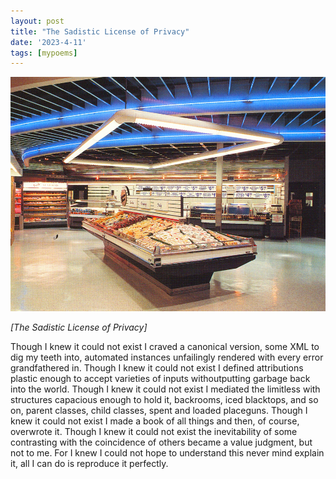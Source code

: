 ```yaml
---
layout: post
title: "The Sadistic License of Privacy"
date: '2023-4-11'
tags: [mypoems]
---
```


![license](/assets/license.png)

<em>[The Sadistic License of Privacy]</em>

Though I knew it could not exist I craved a canonical version, some XML to dig my teeth into, automated instances unfailingly rendered with every error grandfathered in. Though I knew it could not exist I defined attributions plastic enough to accept varieties of inputs withoutputting garbage back into the world. Though I knew it could not exist I mediated the limitless with structures capacious enough to hold it, backrooms, iced blacktops, and so on, parent classes, child classes, spent and loaded placeguns. Though I knew it could not exist I made a book of all things and then, of course, overwrote it. Though I knew it could not exist the inevitability of some contrasting with the coincidence of others became a value judgment, but not to me. For I knew I could not hope to understand this never mind explain it, all I can do is reproduce it perfectly.